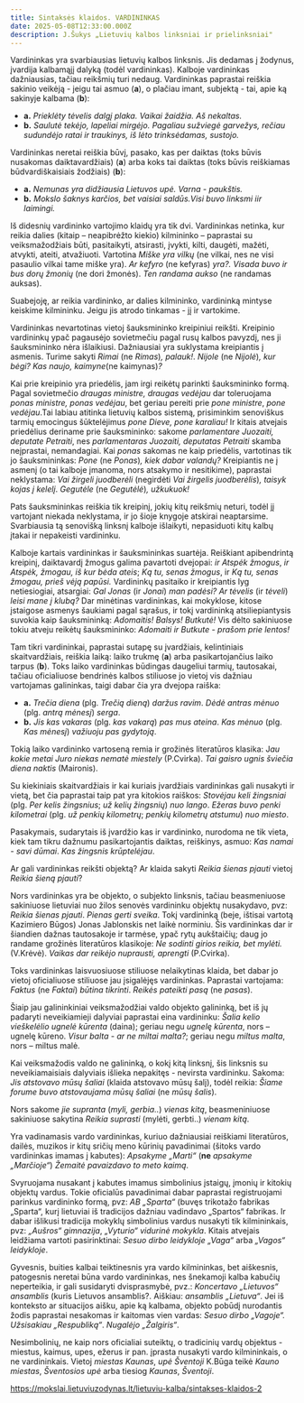 ```yaml
---
title: Sintaksės klaidos. VARDININKAS
date: 2025-05-08T12:33:00.000Z
description: J.Šukys „Lietuvių kalbos linksniai ir prielinksniai"
---
```

Vardininkas yra svarbiausias lietuvių kalbos linksnis. Jis dedamas į žodynus, įvardija kalbamąjį dalyką (todėl vardininkas). Kalboje vardininkas dažniausias, tačiau reikšmių turi nedaug. Vardininkas paprastai reiškia sakinio veikėją - jeigu tai asmuo (**a**), o plačiau imant, subjektą - tai, apie ką sakinyje kalbama (**b**):

* **a.** *Prieklėty tėvelis dalgį plaka. Vaikai žaidžia. Aš nekaltas.*
* **b.** *Saulutė tekėjo, lapeliai mirgėjo. Pagaliau sužviegė garvežys, rečiau sudundėjo ratai ir traukinys, iš lėto trinksėdamas, sustojo.*

Vardininkas neretai reiškia būvį, pasako, kas per daiktas (toks būvis nusakomas daiktavardžiais) (**a**) arba koks tai daiktas (toks būvis reiškiamas būdvardiškaisiais žodžiais) (**b**):

* **a.** *Nemunas yra didžiausia Lietuvos upė. Varna - paukštis.*
* **b.** *Mokslo šaknys karčios, bet vaisiai saldūs.Visi buvo linksmi iir laimingi.*

Iš didesnių vardininko vartojimo klaidų yra tik dvi. Vardininkas netinka, kur reikia dalies (kitaip – neapibrėžto kiekio) kilmininko – paprastai su veiksmažodžiais būti, pasitaikyti, atsirasti, įvykti, kilti, daugėti, mažėti, atvykti, ateiti, atvažiuoti. Vartotina *Miške yra vilkų* (ne vilkai, nes ne visi pasaulio vilkai tame miške yra). *Ar kefyro* (ne kefyras) *yra?.* *Visada buvo ir bus dorų žmonių* (ne dori žmonės). *Ten randama aukso* (ne randamas auksas).

Suabejoję, ar reikia vardininko, ar dalies kilmininko, vardininką mintyse keiskime kilmininku. Jeigu jis atrodo tinkamas - jį ir vartokime.

Vardininkas nevartotinas vietoj šauksmininko kreipiniui reikšti. Kreipinio vardininkų ypač pagausėjo sovietmečiu pagal rusų kalbos pavyzdį, nes ji šauksmininko nėra išlaikiusi. Dažniausiai yra suklystama kreipiantis į asmenis. Turime sakyti *Rimai* (ne *Rimas*)*, palauk!*. *Nijole* (ne *Nijolė*)*, kur bėgi? Kas naujo, kaimyne*(ne kaimynas)*?*

Kai prie kreipinio yra priedėlis, jam irgi reikėtų parinkti šauksmininko formą. Pagal sovietmečio *draugas ministre, draugas vedėjau* dar toleruojama *ponas ministre, ponas vedėjau*, bet geriau pereiti prie *pone ministre*, *pone vedėjau*.Tai labiau atitinka lietuvių kalbos sistemą, prisiminkim senoviškus tarmių emocingus šūktelėjimus *pone Dieve, pone karaliau!* Ir kitais atvejais priedėlius deriname prie šauksmininko: sakome *parlamentare Juozaiti, deputate Petraiti*, nes *parlamentaras Juozaiti, deputatas Petraiti* skamba neįprastai, nemandagiai. Kai *ponas* sakomas ne kaip priedėlis, vartotinas tik jo šauksmininkas: *Pone* (ne *Ponas*)*, kiek dabar valandų?* Kreipiantis ne į asmenį (o tai kalboje įmanoma, nors atsakymo ir nesitikime), paprastai neklystama: *Vai žirgeli juodberėli* (negirdėti *Vai žirgelis juodberėlis*)*, taisyk kojas į kelelį*. *Gegutėle* (ne *Gegutėlė*)*, užkukuok!*

Pats šauksmininkas reiškia tik kreipinį, jokių kitų reikšmių neturi, todėl jį vartojant niekada neklystama, ir jo šioje knygoje atskirai neaptarsime. Svarbiausia tą senovišką linksnį kalboje išlaikyti, nepasiduoti kitų kalbų įtakai ir nepakeisti vardininku.

Kalboje kartais vardininkas ir šauksmininkas suartėja. Reiškiant apibendrintą kreipinį, daiktavardį žmogus galima pavartoti dvejopai: *ir Atspėk žmogus*, *ir Atspėk, žmogau, iš kur bėda ateis*; *Ką tu, senas žmogus*, ir *Ką tu, senas žmogau, prieš vėją papūsi.* Vardininkų pasitaiko ir kreipiantis lyg netiesiogiai, atsargiai: *Gal Jonas* (ir *Jonai*) *man padėsi? Ar tėvelis* (ir *tėveli*) *leisi mane į klubą?* Dar minėtinas vardininkas, kai mokyklose, kitose įstaigose asmenys šaukiami pagal sąrašus, ir tokį vardininką atsiliepiantysis suvokia kaip šauksmininką: *Adomaitis! Balsys! Butkutė!* Vis dėlto sakiniuose tokiu atveju reikėtų šauksmininko: *Adomaiti ir Butkute - prašom prie lentos!*

Tam tikri vardininkai, paprastai sutapę su įvardžiais, kelintiniais skaitvardžiais, reiškia laiką: laiko trukmę (**a**) arba pasikartojančius laiko tarpus (**b**). Toks laiko vardininkas būdingas daugeliui tarmių, tautosakai, tačiau oficialiuose bendrinės kalbos stiliuose jo vietoj vis dažniau vartojamas galininkas, taigi dabar čia yra dvejopa raiška:

* **a.** *Trečia diena* (plg. *Trečią dieną*) *daržus ravim*. *Dėdė antras mėnuo* (plg. *antrą mėnesį*) *serga*.
* **b.** *Jis kas vakaras* (plg. *kas vakarą*) *pas mus ateina*. *Kas mėnuo* (plg. *Kas mėnesį*) *važiuoju pas gydytoją*.

Tokią laiko vardininko vartoseną remia ir grožinės literatūros klasika: J*au kokie metai Juro niekas nematė miestely* (P.Cvirka). *Tai gaisro ugnis šviečia diena naktis* (Maironis).

Su kiekiniais skaitvardžiais ir kai kuriais įvardžiais vardininkas gali nusakyti ir vietą, bet čia paprastai taip pat yra kitokios raiškos: *Stovėjau keli žingsniai* (plg. *Per kelis žingsnius*; *už kelių žingsnių*) *nuo lango*. *Ežeras buvo penki kilometrai* (plg. *už penkių kilometrų*; *penkių kilometrų atstumu*) *nuo miesto*.

Pasakymais, sudarytais iš įvardžio kas ir vardininko, nurodoma ne tik vieta, kiek tam tikru dažnumu pasikartojantis daiktas, reiškinys, asmuo: *Kas namai - savi dūmai*. *Kas žingsnis krūptelėjau*.

Ar gali vardininkas reikšti objektą? Ar klaida sakyti *Reikia šienas pjauti* vietoj *Reikia šieną pjauti*?

Nors vardininkas yra be objekto, o subjekto linksnis, tačiau beasmeniuose sakiniuose lietuviai nuo žilos senovės vardininku objektų nusakydavo, pvz: *Reikia šienas pjauti*. *Pienas gerti sveika*. Tokį vardininką (beje, ištisai vartotą Kazimiero Būgos) Jonas Jablonskis net laikė norminiu. Šis vardininkas dar ir šiandien dažnas tautosakoje ir tarmėse, ypač rytų aukštaičių; daug jo randame grožinės literatūros klasikoje: *Ne sodinti girios reikia, bet mylėti.* (V.Krėvė). *Vaikas dar reikėjo nuprausti, aprengti* (P.Cvirka).

Toks vardininkas laisvuosiuose stiliuose nelaikytinas klaida, bet dabar jo vietoj oficialiuose stiliuose jau įsigalėjęs vardininkas. Paprastai vartojama: *Faktus* (ne *Faktai*) *būtina tikrinti*. *Reikės pateikti pasą* (ne *pasas*).

Šiaip jau galininkiniai veiksmažodžiai valdo objekto galininką, bet iš jų padaryti neveikiamieji dalyviai paprastai eina vardininku: *Šalia kelio vieškelėlio ugnelė kūrenta* (daina); geriau negu *ugnelę kūrenta*, nors – ugnelę kūreno. *Visur balta - ar ne miltai malta?*; geriau negu *miltus malta*, nors – miltus malė.

Kai veiksmažodis valdo ne galininką, o kokį kitą linksnį, šis linksnis su neveikiamaisiais dalyviais išlieka nepakitęs - nevirsta vardininku. Sakoma: *Jis atstovavo mūsų šaliai* (klaida atstovavo mūsų šalį), todėl reikia: *Šiame forume buvo atstovaujama mūsų šaliai* (ne *mūsų šalis*).

Nors sakome *jie supranta* (*myli, gerbia..*) *vienas kitą*, beasmeniniuose sakiniuose sakytina *Reikia suprasti* (mylėti, gerbti..) *vienam kitą*.

Yra vadinamasis vardo vardininkas, kuriuo dažniausiai reiškiami literatūros, dailės, muzikos ir kitų sričių meno kūrinių pavadinimai (šitoks vardo vardininkas imamas į kabutes): *Apsakyme „Marti“* (**ne** *apsakyme „Marčioje“*) *Žemaitė pavaizdavo to meto kaimą*.

Svyruojama nusakant į kabutes imamus simbolinius įstaigų, įmonių ir kitokių objektų vardus. Tokie oficialūs pavadinimai dabar paprastai registruojami parinkus vardininko formą, pvz: *AB „Sparta“* (buvęs trikotažo fabrikas „Sparta“, kurį lietuviai iš tradicijos dažniau vadindavo „Spartos“ fabrikas. Ir dabar išlikusi tradicija mokyklų simbolinius vardus nusakyti tik kilmininkais, pvz: *„Aušros“ gimnazija*, *„Vyturio“ vidurinė mokykla*. Kitais atvejais leidžiama vartoti pasirinktinai: *Sesuo dirbo leidykloje „Vaga“* arba *„Vagos“ leidykloje*.

Gyvesnis, buities kalbai teiktinesnis yra vardo kilmininkas, bet aiškesnis, patogesnis neretai būna vardo vardininkas, nes šnekamoji kalba kabučių neperteikia, ir gali susidaryti dvisprasmybė, pvz.: *Koncertavo „Lietuvos“ ansamblis* (kuris Lietuvos ansamblis?. Aiškiau: *ansamblis „Lietuva“*. Jei iš konteksto ar situacijos aišku, apie ką kalbama, objekto pobūdį nurodantis žodis paprastai nesakomas ir kaitomas vien vardas: *Sesuo dirbo „Vagoje“.* *Užsisakiau „Respubliką“*. *Nugalėjo „Žalgiris“*.

Nesimbolinių, ne kaip nors oficialiai suteiktų, o tradicinių vardų objektus - miestus, kaimus, upes, ežerus ir pan. įprasta nusakyti vardo kilmininkais, o ne vardininkais. Vietoj *miestas Kaunas*, *upė Šventoji* K.Būga teikė *Kauno miestas*, *Šventosios upė* arba tiesiog *Kaunas*, *Šventoji*.

<https://mokslai.lietuviuzodynas.lt/lietuviu-kalba/sintakses-klaidos-2>
